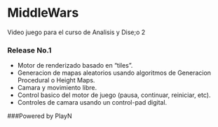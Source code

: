 # MiddleWars

Video juego para el curso de Analisis y Dise;o 2

### Release No.1
+ Motor de renderizado basado en “tiles”.
+ Generacion de mapas aleatorios usando algoritmos de Generacion Procedural o Height Maps.
+ Camara y movimiento libre.
+ Control basico del motor de juego (pausa, continuar, reiniciar, etc).
+ Controles de camara usando un  control-pad digital.



###Powered by PlayN

